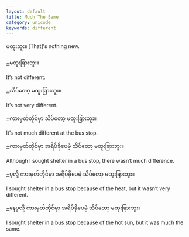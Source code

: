 ```yaml
---
layout: default
title: Much The Same
category: unicode
keywords: different
---
```


<p><span class='mm3'>မထူးဘူး။</span> [That]’s nothing new.</p>
<p class="hide-trigger"><a href='#'>+</a><span class='mm3'>မထူးခြားဘူး။</span></p>
<p class='hide-this'>It’s not different.</p>

<p class="hide-trigger"><a href='#'>+</a><span class='mm3'>သိပ်တော့ မထူးခြားဘူး။</span></p>
<p class='hide-this'>It’s not very different.</p>

<p class="hide-trigger"><a href='#'>+</a><span class='mm3'>ကားမှတ်တိုင်မှာ သိပ်တော့ မထူးခြားဘူး။</span></p>
<p class='hide-this'>It’s not much different at the bus stop.</p>

<p class="hide-trigger"><a href='#'>+</a><span class='mm3'>ကားမှတ်တိုင်မှာ အရိပ်ခိုပေမဲ့ သိပ်တော့ မထူးခြားဘူး။</span></p>
<p class='hide-this'>Although I sought shelter in a bus stop, there wasn’t much difference.</p>

<p class="hide-trigger"><a href='#'>+</a><span class='mm3'>ပူလို့ ကားမှတ်တိုင်မှာ အရိပ်ခိုပေမဲ့ သိပ်တော့ မထူးခြားဘူး။</span></p>
<p class='hide-this'>I sought shelter in a bus stop because of the heat, but it wasn’t very different.</p>

<p class="hide-trigger"><a href='#'>+</a><span class='mm3'>နေပူလို့ ကားမှတ်တိုင်မှာ အရိပ်ခိုပေမဲ့ သိပ်တော့ မထူးခြားဘူး။</span></p>
<p class='hide-this'>I sought shelter in a bus stop because of the hot sun, but it was much the same.</p>
